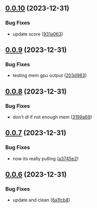 ## [0.0.10](https://github.com/technovangelist/obm/compare/v0.0.9...v0.0.10) (2023-12-31)


### Bug Fixes

* update score ([931a063](https://github.com/technovangelist/obm/commit/931a063371392bdf28830259fa3111b52fabf3fc))



## [0.0.9](https://github.com/technovangelist/obm/compare/v0.0.8...v0.0.9) (2023-12-31)


### Bug Fixes

* testing mem gpu output ([203d983](https://github.com/technovangelist/obm/commit/203d9831de47dc10b21a42e91c9bdfb2a6a1ba15))



## [0.0.8](https://github.com/technovangelist/obm/compare/v0.0.7...v0.0.8) (2023-12-31)


### Bug Fixes

* don't dl if not enough mem ([3199a69](https://github.com/technovangelist/obm/commit/3199a69011f294a2e41000963615a4a033456469))



## [0.0.7](https://github.com/technovangelist/obm/compare/v0.0.6...v0.0.7) (2023-12-31)


### Bug Fixes

* now its really pulling ([a3745e2](https://github.com/technovangelist/obm/commit/a3745e2df8c7283a6aa145108acc956da258f7c4))



## [0.0.6](https://github.com/technovangelist/obm/compare/v0.0.5...v0.0.6) (2023-12-31)


### Bug Fixes

* update and clean ([6a1fcb8](https://github.com/technovangelist/obm/commit/6a1fcb8bdbac3f49e26ecf8bf6cff3e4218cd42f))



